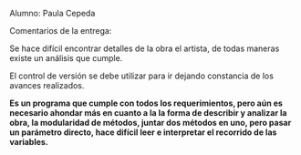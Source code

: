 Alumno: Paula Cepeda

Comentarios de la entrega:

Se hace difícil encontrar detalles de la obra el artista, de todas maneras existe un análisis que cumple.

El control de versión se debe utilizar para ir dejando constancia de los avances realizados.

**Es un programa que cumple con todos los requerimientos, pero aún es necesario ahondar más en cuanto a la la forma de describir y analizar la obra, la modularidad de métodos, juntar dos métodos en uno, pero pasar un parámetro directo, hace difícil leer e interpretar el recorrido de las variables.**


